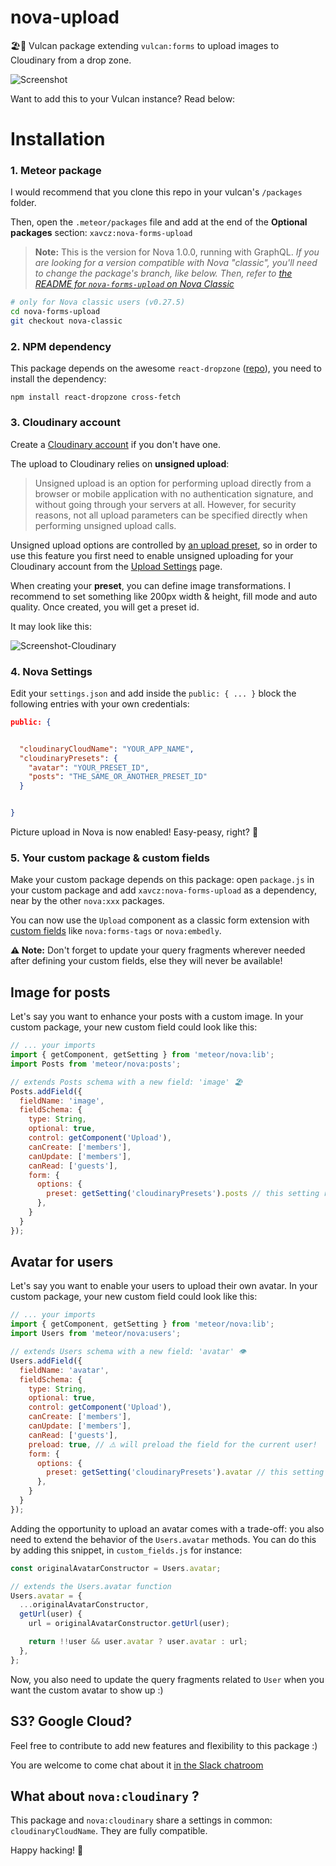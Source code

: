 # nova-upload
🏖🔭 Vulcan package extending `vulcan:forms` to upload images to Cloudinary from a drop zone.


![Screenshot](https://res.cloudinary.com/xavcz/image/upload/v1471534203/Capture_d_e%CC%81cran_2016-08-17_14.22.14_ehwv0d.png)

Want to add this to your Vulcan instance? Read below:

# Installation

### 1. Meteor package
I would recommend that you clone this repo in your vulcan's `/packages` folder.

Then, open the `.meteor/packages` file and add at the end of the **Optional packages** section:
`xavcz:nova-forms-upload` 

> **Note:** This is the version for Nova 1.0.0, running with GraphQL. *If you are looking for a version compatible with Nova "classic", you'll need to change the package's branch, like below. Then, refer to [the README for `nova-forms-upload` on Nova Classic](https://github.com/xavcz/nova-forms-upload/blob/nova-classic/README.md#installation)*

```bash
# only for Nova classic users (v0.27.5)
cd nova-forms-upload
git checkout nova-classic
```

### 2. NPM dependency
This package depends on the awesome `react-dropzone` ([repo](https://github.com/okonet/react-dropzone)), you need to install the dependency:
```
npm install react-dropzone cross-fetch
```

### 3. Cloudinary account
Create a [Cloudinary account](https://cloudinary.com) if you don't have one.

The upload to Cloudinary relies on **unsigned upload**:

> Unsigned upload is an option for performing upload directly from a browser or mobile application with no authentication signature, and without going through your servers at all. However, for security reasons, not all upload parameters can be specified directly when performing unsigned upload calls.

Unsigned upload options are controlled by [an upload preset](http://cloudinary.com/documentation/upload_images#upload_presets), so in order to use this feature you first need to enable unsigned uploading for your Cloudinary account from the [Upload Settings](https://cloudinary.com/console/settings/upload) page.

When creating your **preset**, you can define image transformations. I recommend to set something like 200px width & height, fill mode and auto quality. Once created, you will get a preset id.

It may look like this:

![Screenshot-Cloudinary](https://res.cloudinary.com/xavcz/image/upload/v1471534183/Capture_d_e%CC%81cran_2016-08-18_17.07.52_tr9uoh.png)

### 4. Nova Settings
Edit your `settings.json` and add inside the `public: { ... }` block the following entries with your own credentials:

```json
public: {


  "cloudinaryCloudName": "YOUR_APP_NAME",
  "cloudinaryPresets": {
    "avatar": "YOUR_PRESET_ID",
    "posts": "THE_SAME_OR_ANOTHER_PRESET_ID"
  }


}
```

Picture upload in Nova is now enabled! Easy-peasy, right? 👯

### 5. Your custom package & custom fields

Make your custom package depends on this package: open `package.js` in your custom package and add `xavcz:nova-forms-upload` as a dependency, near by the other `nova:xxx` packages.

You can now use the `Upload` component as a classic form extension with [custom fields](https://www.youtube.com/watch?v=1yTT48xaSy8) like `nova:forms-tags` or `nova:embedly`.

**⚠️ Note:** Don't forget to update your query fragments wherever needed after defining your custom fields, else they will never be available!

## Image for posts
Let's say you want to enhance your posts with a custom image. In your custom package, your new custom field could look like this:

```js
// ... your imports
import { getComponent, getSetting } from 'meteor/nova:lib';
import Posts from 'meteor/nova:posts';

// extends Posts schema with a new field: 'image' 🏖
Posts.addField({
  fieldName: 'image',
  fieldSchema: {
    type: String,
    optional: true,
    control: getComponent('Upload'),
    canCreate: ['members'],
    canUpdate: ['members'],
    canRead: ['guests'],
    form: {
      options: {
        preset: getSetting('cloudinaryPresets').posts // this setting refers to the transformation you want to apply to the image
      },
    }
  }
});
```

## Avatar for users
Let's say you want to enable your users to upload their own avatar. In your custom package, your new custom field could look like this:
```js
// ... your imports
import { getComponent, getSetting } from 'meteor/nova:lib';
import Users from 'meteor/nova:users';

// extends Users schema with a new field: 'avatar' 👁
Users.addField({
  fieldName: 'avatar',
  fieldSchema: {
    type: String,
    optional: true,
    control: getComponent('Upload'),
    canCreate: ['members'],
    canUpdate: ['members'],
    canRead: ['guests'],
    preload: true, // ⚠️ will preload the field for the current user!
    form: {
      options: {
        preset: getSetting('cloudinaryPresets').avatar // this setting refers to the transformation you want to apply to the image
      },
    }
  }
});
```

Adding the opportunity to upload an avatar comes with a trade-off: you also need to extend the behavior of the `Users.avatar` methods. You can do this by adding this snippet, in `custom_fields.js` for instance:

```js
const originalAvatarConstructor = Users.avatar;

// extends the Users.avatar function
Users.avatar = {
  ...originalAvatarConstructor,
  getUrl(user) {
    url = originalAvatarConstructor.getUrl(user);

    return !!user && user.avatar ? user.avatar : url;
  },
};
```

Now, you also need to update the query fragments related to `User` when you want the custom avatar to show up :)

## S3? Google Cloud?
Feel free to contribute to add new features and flexibility to this package :)

You are welcome to come chat about it [in the Slack chatroom](http://slack.vulcanjs.org)

## What about `nova:cloudinary` ?
This package and `nova:cloudinary` share a settings in common: `cloudinaryCloudName`. They are fully compatible.

Happy hacking! 🚀
